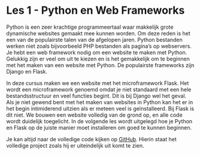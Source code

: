 # Les 1 - Python en Web Frameworks

Python is een zeer krachtige programmeertaal waar makkelijk grote dynamische websites gemaakt mee kunnen worden. Om deze reden is het een van de populairste talen van de afgelopen jaren. Python bestanden werken niet zoals bijvoorbeeld PHP bestanden als pagina’s op webservers. Je hebt een web framework nodig om een website te maken met Python. Gelukkig zijn er veel om uit te kiezen en is het gemakkelijk om te beginnen met het maken van een website met Python. De populairste frameworks zijn Django en Flask.

In deze cursus maken we een website met het microframework Flask. Het wordt een microframework genoemd omdat je niet standaard met een hele bestandsstructuur en veel functies begint. Dit is bij Django wel het geval. Als je niet gewend bent met het maken van websites in Python kan het er in het begin intimiderend uitzien als er meteen veel is geïnstalleerd. Bij Flask is dit niet. We bouwen een website volledig van de grond op, en alle code wordt duidelijk toegelicht. In de volgende les wordt uitgelegd hoe je Python en Flask op de juiste manier moet installeren om goed te kunnen beginnen.

Je kan altijd naar de volledige code kijken op <a href="https://github.com/abouscholte/keuze-opdracht/tree/python_website_example" target="_blank">GitHub</a>. Hierin staat het volledige project zoals hij er uiteindelijk uit komt te zien.